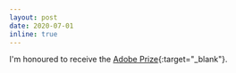 ```yaml
---
layout: post
date: 2020-07-01
inline: true
---
```


I'm honoured to receive the [Adobe Prize](https://info.cs.st-andrews.ac.uk/student-handbook/academic/prizes.html){:target="\_blank"}.
